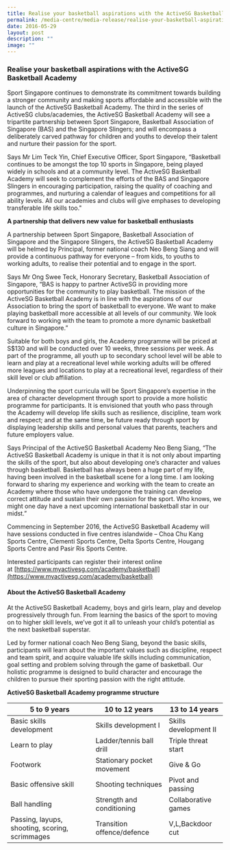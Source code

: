 ```yaml
---
title: Realise your basketball aspirations with the ActiveSG Basketball Academy
permalink: /media-centre/media-release/realise-your-basketball-aspirations-with-the-activesg-basketball-academy/
date: 2016-05-29
layout: post
description: ""
image: ""
---
```

### **Realise your basketball aspirations with the ActiveSG Basketball Academy**
Sport Singapore continues to demonstrate its commitment towards building a stronger community and making sports affordable and accessible with the launch of the ActiveSG Basketball Academy. The third in the series of ActiveSG clubs/academies, the ActiveSG Basketball Academy will see a tripartite partnership between Sport Singapore, Basketball Association of Singapore (BAS) and the Singapore Slingers; and will encompass a deliberately carved pathway for children and youths to develop their talent and nurture their passion for the sport.  
  
Says Mr Lim Teck Yin, Chief Executive Officer, Sport Singapore, “Basketball continues to be amongst the top 10 sports in Singapore, being played widely in schools and at a community level. The ActiveSG Basketball Academy will seek to complement the efforts of the BAS and Singapore Slingers in encouraging participation, raising the quality of coaching and programmes, and nurturing a calendar of leagues and competitions for all ability levels. All our academies and clubs will give emphases to developing transferable life skills too."  
  
**A partnership that delivers new value for basketball enthusiasts**  

A partnership between Sport Singapore, Basketball Association of Singapore and the Singapore Slingers, the ActiveSG Basketball Academy will be helmed by Principal, former national coach Neo Beng Siang and will provide a continuous pathway for everyone – from kids, to youths to working adults, to realise their potential and to engage in the sport.  
  
Says Mr Ong Swee Teck, Honorary Secretary, Basketball Association of Singapore, “BAS is happy to partner ActiveSG in providing more opportunities for the community to play basketball. The mission of the ActiveSG Basketball Academy is in line with the aspirations of our Association to bring the sport of basketball to everyone. We want to make playing basketball more accessible at all levels of our community. We look forward to working with the team to promote a more dynamic basketball culture in Singapore.”  
  
Suitable for both boys and girls, the Academy programme will be priced at S$130 and will be conducted over 10 weeks, three sessions per week. As part of the programme, all youth up to secondary school level will be able to learn and play at a recreational level while working adults will be offered more leagues and locations to play at a recreational level, regardless of their skill level or club affiliation.  
  
Underpinning the sport curricula will be Sport Singapore’s expertise in the area of character development through sport to provide a more holistic programme for participants. It is envisioned that youth who pass through the Academy will develop life skills such as resilience, discipline, team work and respect; and at the same time, be future ready through sport by displaying leadership skills and personal values that parents, teachers and future employers value.  
  
Says Principal of the ActiveSG Basketball Academy Neo Beng Siang, “The ActiveSG Basketball Academy is unique in that it is not only about imparting the skills of the sport, but also about developing one’s character and values through basketball. Basketball has always been a huge part of my life, having been involved in the basketball scene for a long time. I am looking forward to sharing my experience and working with the team to create an Academy where those who have undergone the training can develop correct attitude and sustain their own passion for the sport. Who knows, we might one day have a next upcoming international basketball star in our midst.”  
  
Commencing in September 2016, the ActiveSG Basketball Academy will have sessions conducted in five centres islandwide – Choa Chu Kang Sports Centre, Clementi Sports Centre, Delta Sports Centre, Hougang Sports Centre and Pasir Ris Sports Centre.  
  
Interested participants can register their interest online at [https://www.myactivesg.com/academy/basketball](https://www.myactivesg.com/academy/basketball)  
  

#### **About the ActiveSG Basketball Academy**

  
At the ActiveSG Basketball Academy, boys and girls learn, play and develop progressively through fun. From learning the basics of the sport to moving on to higher skill levels, we’ve got it all to unleash your child’s potential as the next basketball superstar.  
  
Led by former national coach Neo Beng Siang, beyond the basic skills, participants will learn about the important values such as discipline, respect and team spirit, and acquire valuable life skills including communication, goal setting and problem solving through the game of basketball. Our holistic programme is designed to build character and encourage the children to pursue their sporting passion with the right attitude. 

**ActiveSG Basketball Academy programme structure**



| 5 to 9 years | 10 to 12 years | 13 to 14 years |
| -------- | -------- | -------- |
| Basic skills development | Skills development I     | Skills development II |
| Learn to play | Ladder/tennis ball drill | Triple threat start |
| Footwork | Stationary pocket movement | Give & Go |
| Basic offensive skill | Shooting techniques | Pivot and passing |
| Ball handling | Strength and conditioning | Collaborative games |
| Passing, layups, shooting, scoring, scrimmages | Transition offence/defence | V,L,Backdoor cut|